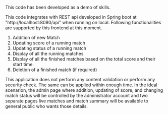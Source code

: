 This code has been developed as a demo of skills.

This code integrates with REST api developed in Spring boot at "http://localhost:8080/api" when running on local. Following functionalities are supported by this frontend at this moment.

1. Addition of new Match
2. Updating score of a running match
3. Updating status of a running match
4. Display of all the running matches
5. Display of all the finished matches based on the total score and their start time.
6. Deletion of a finished match (if required)

This application does not perform any content validation or perform any security check. The same can be applied within enough time. In the ideal scenarion, the admin page where addition, updating of score, and changing match status will be controlled by the administrator account and two separate pages live matches and match summary will be available to general public who wants those details. 


 
